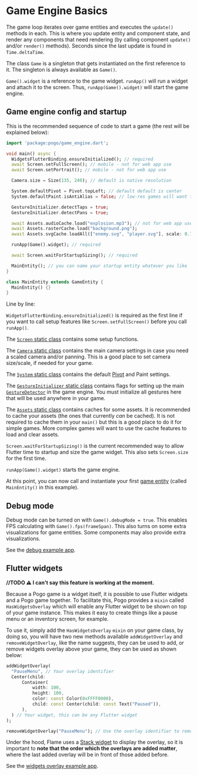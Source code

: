 # Game Engine Basics

The game loop iterates over game entities and executes the `update()` methods in each.  This is where you update entity and component state, and render any components that need rendering (by calling component `update()` and/or `render()` methods).  Seconds since the last update is found in `Time.deltaTime`.

The class `Game` is a singleton that gets instantiated on the first reference to it.  The singleton is always available as `Game()`.
 
`Game().widget` is a reference to the game widget.  `runApp()` will run a widget and attach it to the screen.  Thus, `runApp(Game().widget)` will start the game engine.

## Game engine config and startup

This is the recommended sequence of code to start a game (the rest will be explained below):

```dart
import 'package:pogo/game_engine.dart';

void main() async {
  WidgetsFlutterBinding.ensureInitialized(); // required
  await Screen.setFullScreen(); // mobile - not for web app use
  await Screen.setPortrait(); // mobile - not for web app use

  Camera.size = Size(135, 240); // default is native resolution

  System.defaultPivot = Pivot.topLeft; // default default is center
  System.defaultPaint.isAntiAlias = false; // low-res games will want this

  GestureInitializer.detectTaps = true;
  GestureInitializer.detectPans = true;

  await Assets.audioCache.load("explosion.mp3"); // not for web app use
  await Assets.rasterCache.load("background.png");
  await Assets.svgCache.loadAll(["enemy.svg", "player.svg"], scale: 0.75);

  runApp(Game().widget); // required

  await Screen.waitForStartupSizing(); // required

  MainEntity(); // you can name your startup entity whatever you like
}

class MainEntity extends GameEntity {
  MainEntity() {}
}
```

Line by line:

`WidgetsFlutterBinding.ensureInitialized()` is required as the first line if you want to call setup features like `Screen.setFullScreen()` before you call `runApp()`.

The [`Screen` static class](/doc/statics/screen.md) contains some setup functions.

The [`Camera` static class](/doc/statics/camera.md) contains the main camera settings in case you need a scaled camera and/or panning.  This is a good place to set camera size/scale, if needed for your game.

The [`System` static class](/doc/statics/system.md) contains the default [Pivot](/doc/pivot.md) and Paint settings.

The [`GestureInitializer` static class](/doc/input.md#gestureinitializer-class) contains flags for setting up the main [`GestureDetector`](https://api.flutter.dev/flutter/widgets/GestureDetector-class.html) in the game engine.  You must initialize all gestures here that will be used anywhere in your game.

The [`Assets` static class](/doc/statics/assets.md) contains caches for some assets.  It is recommended to cache your assets (the ones that currently _can_ be cached).  It is not required to cache them in your `main()` but this is a good place to do it for simple games.  More complex games will want to use the cache features to load and clear assets.

`Screen.waitForStartupSizing()` is the current recommended way to allow Flutter time to startup and size the game widget.  This also sets `Screen.size` for the first time.

`runApp(Game().widget)` starts the game engine.

At this point, you can now call and instantiate your first [game entity](/doc/game_entity.md) (called `MainEntity()` in this example).

## Debug mode

Debug mode can be turned on with `Game().debugMode = true`.  This enables FPS calculating with `Game().fps(frameSpan)`.  This also turns on some extra visualizations for game entities.  Some components may also provide extra visualizations.

See the [debug example app](/doc/examples/debug).

## Flutter widgets

**//TODO :warning: I can't say this feature is working at the moment.**

Because a Pogo game is a widget itself, it is possible to use Flutter widgets and a Pogo game together. To facilitate this, Pogo provides a `mixin` called `HasWidgetsOverlay` which will enable any Flutter widget to be shown on top of your game instance. This makes it easy to create things like a pause menu or an inventory screen, for example.

To use it, simply add the `HasWidgetsOverlay` `mixin` on your game class, by doing so, you will have two new methods available `addWidgetOverlay` and `removeWidgetOverlay`, like the name suggests, they can be used to add, or remove widgets overlay above your game, they can be used as shown below:

```dart
addWidgetOverlay(
  "PauseMenu", // Your overlay identifier
  Center(child:
      Container(
          width: 100,
          height: 100,
          color: const Color(0xFFFF0000),
          child: const Center(child: const Text("Paused")),
      ),
  ) // Your widget, this can be any Flutter widget
);

removeWidgetOverlay("PauseMenu"); // Use the overlay identifier to remove the overlay
```

Under the hood, Flame uses a [Stack widget](https://api.flutter.dev/flutter/widgets/Stack-class.html) to display the overlay, so it is important to __note that the order which the overlays are added matter__, where the last added overlay will be in front of those added before.

See the [widgets overlay example app](/doc/examples/with_widgets_overlay).
